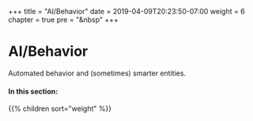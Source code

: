 +++
title = "AI/Behavior"
date = 2019-04-09T20:23:50-07:00
weight = 6
chapter = true
pre = "<i class='fas fa-project-diagram fa-fw'></i>&nbsp"
+++

# <i class='fas fa-project-diagram'></i> AI/Behavior

Automated behavior and (sometimes) smarter entities.

#### In this section:

{{% children  sort="weight" %}}
